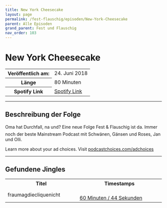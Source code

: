 ```yaml
---
title: New York Cheesecake
layout: page
permalink: /fest-flauschig/episoden/New-York-Cheesecake
parent: Alle Episoden
grand_parent: Fest und Flauschig
nav_order: 103
---
```


# New York Cheesecake
<table class="resp-table dcf-table dcf-table-responsive dcf-table-bordered dcf-table-striped dcf-w-100%">
                    <tbody>
                        <tr>
                            <th scope="row">Veröffentlich am:</th>
                            <td data-label="Veröffentlich am:">24. Juni 2018</td>
                        </tr>
                        <tr>
                            <th scope="row">Länge </th>
                            <td data-label="Länge ">80 Minuten</td>
                        </tr><tr>
                                <th scope="row">Spotify Link</th>
                                <td data-label="Spotify Link"><a href="https://open.spotify.com/episode/0JKyaPUsjYXc2m8QmMjLpA">Spotify Link</a></td>
                            </tr></tbody>
                </table>

***

## Beschreibung der Folge

<div>
Oma hat Durchfall, na und? Eine neue Folge Fest &amp; Flauschig ist da. Immer noch der beste Mainstream Podcast mit Schwänen, Gänsen und Roses, Jan und Olli.<p> </p><p>Learn more about your ad choices. Visit <a href="https://podcastchoices.com/adchoices">podcastchoices.com/adchoices</a></p>  
</div>

***

## Gefundene Jingles

<table style="display: table;">
                                    <tr>
                                        <th class="tableColumnTitle">Titel</th>
                                        <th class="tableColumnTimestamps">Timestamps</th>
                                    </tr>
                                    <tr>
                                <td markdown="span"  class="tableColumnTitle">fraumagdiecliquenicht</td>
                                <td markdown="span" class="tableColumnTimestamps">
                                <br>
                                <a href="https://open.spotify.com/episode/0JKyaPUsjYXc2m8QmMjLpA?t=3644">
                                60 Minuten / 44 Sekunden</a>
                                </td></tr></table>